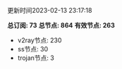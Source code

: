 更新时间2023-02-13 23:17:18

**总订阅: 73**
**总节点: 864**
**有效节点: 263**
- v2ray节点: 230
- ss节点: 30
- trojan节点: 3
